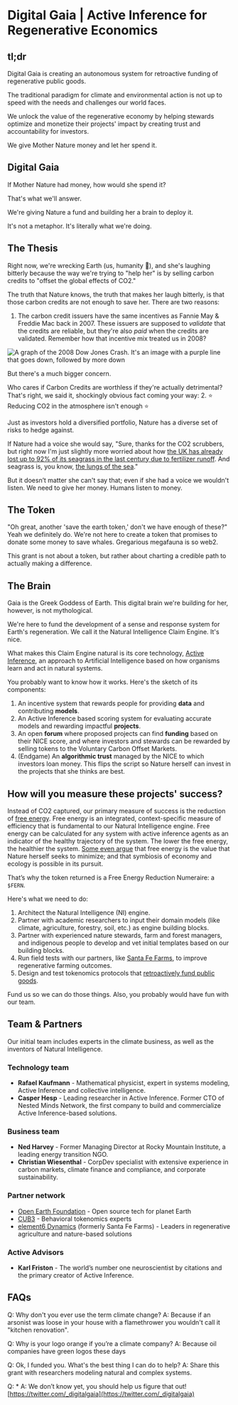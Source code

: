 # Digital Gaia | Active Inference for Regenerative Economics

## tl;dr
Digital Gaia is creating an autonomous system for retroactive funding of regenerative public goods.

The traditional paradigm for climate and environmental action is not up to speed with the needs and challenges our world faces.

We unlock the value of the regenerative economy by helping stewards optimize and monetize their projects' impact by creating trust and accountability for investors.

We give Mother Nature money and let her spend it.

## Digital Gaia
If Mother Nature had money, how would she spend it?

That's what we'll answer.

We're giving Nature a fund and building her a brain to deploy it.

It's not a metaphor. It's literally what we're doing.

## The Thesis
Right now, we're wrecking Earth (us, humanity 👋), and she's laughing bitterly because the way we're trying to "help her" is by selling carbon credits to "offset the global effects of CO2."

The truth that Nature knows, the truth that makes her laugh bitterly, is that those carbon credits are not enough to save her. There are two reasons:

1. The carbon credit issuers have the same incentives as Fannie May & Freddie Mac back in 2007. These issuers are supposed to *validate* that the credits are reliable, but they're also *paid* when the credits are validated. Remember how that incentive mix treated us in 2008? 

![A graph of the 2008 Dow Jones Crash. It's an image with a purple line that goes down, followed by more down](https://upload.wikimedia.org/wikipedia/commons/3/3f/Dowjones_crash_2008.svg)

But there's a much bigger concern. 

Who cares if Carbon Credits are worthless if they're actually detrimental? That's right, we said it, shockingly obvious fact coming your way:
2. ⭐️ Reducing CO2 in the atmosphere isn't enough ⭐️

Just as investors hold a diversified portfolio, Nature has a diverse set of risks to hedge against.

If Nature had a voice she would say, "Sure, thanks for the CO2 scrubbers, but right now I'm just slightly more worried about how [the UK has already lost up to 92% of its seagrass in the last century due to fertilizer runoff](https://www.wwf.org.uk/what-we-do/planting-hope-how-seagrass-can-tackle-climate-change). And seagrass is, you know, [the lungs of the sea](https://www.wwf.org.uk/what-we-do/planting-hope-how-seagrass-can-tackle-climate-change)."

But it doesn’t matter she can't say that; even if she had a voice we wouldn't listen. We need to give her money. Humans listen to money.

## The Token
"Oh great, another 'save the earth token,' don't we have enough of these?" Yeah we definitely do. We're not here to create a token that promises to donate some money to save whales. Gregarious megafauna is so web2.

This grant is not about a token, but rather about charting a credible path to actually making a difference.

## The Brain
Gaia is the Greek Goddess of Earth. This digital brain we're building for her, however, is not mythological.

We're here to fund the development of a sense and response system for Earth's regeneration. We call it the Natural Intelligence Claim Engine. It's nice.

What makes this Claim Engine natural is its core technology, [Active Inference](https://mitpress.mit.edu/books/active-inference), an approach to Artificial Intelligence based on how organisms learn and act in natural systems.

You probably want to know how it works. Here's the sketch of its components:
1. An incentive system that rewards people for providing **data** and contributing **models**.
2. An Active Inference based scoring system for evaluating accurate models and rewarding impactful **projects**.
3. An open **forum** where proposed projects can find **funding** based on their NICE score, and where investors and stewards can be rewarded by selling tokens to the Voluntary Carbon Offset Markets.
4. (Endgame) An **algorithmic trust** managed by the NICE to which investors loan money. This flips the script so Nature herself can invest in the projects that she thinks are best.

## How will you measure these projects' success?
Instead of CO2 captured, our primary measure of success is the reduction of [free energy](https://en.wikipedia.org/wiki/Free_energy_principle). Free energy is an integrated, context-specific measure of efficiency that is fundamental to our Natural Intelligence engine. Free energy can be calculated for any system with active inference agents as an indicator of the healthy trajectory of the system. The lower the free energy, the healthier the system. [Some even argue](https://royalsocietypublishing.org/doi/full/10.1098/rsif.2020.0503) that free energy is the value that Nature herself seeks to minimize; and that symbiosis of economy and ecology is possible in its pursuit.

That’s why the token returned is a Free Energy Reduction Numeraire: a `$FERN`.

Here's what we need to do:
1. Architect the Natural Intelligence (NI) engine.
2. Partner with academic researchers to input their domain models (like climate, agriculture, forestry, soil, etc.) as engine building blocks.
3. Partner with experienced nature stewards, farm and forest managers, and indigenous people to develop and vet initial templates based on our building blocks.
4. Run field tests with our partners, like [Santa Fe Farms](https://santafefarms.com/), to improve regenerative farming outcomes.
5. Design and test tokenomics protocols that [retroactively fund public goods](https://medium.com/ethereum-optimism/retroactive-public-goods-funding-33c9b7d00f0c).

Fund us so we can do those things. Also, you probably would have fun with our team.

## Team & Partners
Our initial team includes experts in the climate business, as well as the inventors of Natural Intelligence.

### Technology team
- **Rafael Kaufmann** - Mathematical physicist, expert in systems modeling, Active Inference and collective intelligence.
- **Casper Hesp** - Leading researcher in Active Inference. Former CTO of Nested Minds Network, the first company to build and commercialize Active Inference-based solutions.

### Business team
- **Ned Harvey** - Former Managing Director at Rocky Mountain Institute, a leading energy transition NGO.
- **Christian Wiesenthal** - CorpDev specialist with extensive experience in carbon markets, climate finance and compliance, and corporate sustainability.

### Partner network
- [Open Earth Foundation](https://openearth.org/) - Open source tech for planet Earth
- [CUB3](http://cub3.com/) - Behavioral tokenomics experts
- [element6 Dynamics](https://element6dynamics.com/) (formerly Santa Fe Farms) - Leaders in regenerative agriculture and nature-based solutions

### Active Advisors
- **Karl Friston** - The world’s number one neuroscientist by citations and the primary creator of Active Inference.

## FAQs
Q: Why don't you ever use the term climate change?
A: Because if an arsonist was loose in your house with a flamethrower you wouldn't call it "kitchen renovation".

Q: Why is your logo orange if you’re a climate company?
A: Because oil companies have green logos these days

Q: Ok, I funded you. What's the best thing I can do to help? 
A: Share this grant with researchers modeling natural and complex systems.

Q: *
A: We don’t know yet, you should help us figure that out! [https://twitter.com/_digitalgaia](https://twitter.com/_digitalgaia)
